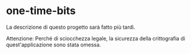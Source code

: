 one-time-bits
=============
La descrizione di questo progetto sarà fatto più tardì.

Attenzione: Perché di sciocchezza legale, la sicurezza della crittografia di quest'applicazione sono stata omessa.
